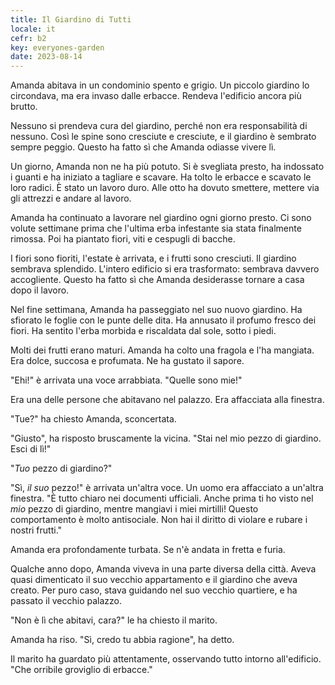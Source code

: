 ```yaml
---
title: Il Giardino di Tutti
locale: it
cefr: b2
key: everyones-garden
date: 2023-08-14
---
```


Amanda abitava in un condominio spento e grigio. Un piccolo giardino lo circondava, ma era invaso dalle erbacce. Rendeva l'edificio ancora più brutto.

Nessuno si prendeva cura del giardino, perché non era responsabilità di nessuno. Così le spine sono cresciute e cresciute, e il giardino è sembrato sempre peggio. Questo ha fatto sì che Amanda odiasse vivere lì.

Un giorno, Amanda non ne ha più potuto. Si è svegliata presto, ha indossato i guanti e ha iniziato a tagliare e scavare. Ha tolto le erbacce e scavato le loro radici. È stato un lavoro duro. Alle otto ha dovuto smettere, mettere via gli attrezzi e andare al lavoro.

Amanda ha continuato a lavorare nel giardino ogni giorno presto. Ci sono volute settimane prima che l'ultima erba infestante sia stata finalmente rimossa. Poi ha piantato fiori, viti e cespugli di bacche.

I fiori sono fioriti, l'estate è arrivata, e i frutti sono cresciuti. Il giardino sembrava splendido. L'intero edificio si era trasformato: sembrava davvero accogliente. Questo ha fatto sì che Amanda desiderasse tornare a casa dopo il lavoro.

Nel fine settimana, Amanda ha passeggiato nel suo nuovo giardino. Ha sfiorato le foglie con le punte delle dita. Ha annusato il profumo fresco dei fiori. Ha sentito l'erba morbida e riscaldata dal sole, sotto i piedi.

Molti dei frutti erano maturi. Amanda ha colto una fragola e l'ha mangiata. Era dolce, succosa e profumata. Ne ha gustato il sapore.

"Ehi!" è arrivata una voce arrabbiata. "Quelle sono mie!"

Era una delle persone che abitavano nel palazzo. Era affacciata alla finestra.

"Tue?" ha chiesto Amanda, sconcertata.

"Giusto", ha risposto bruscamente la vicina. "Stai nel mio pezzo di giardino. Esci di lì!"

"*Tuo* pezzo di giardino?"

"Sì, *il suo* pezzo!" è arrivata un'altra voce. Un uomo era affacciato a un'altra finestra. "È tutto chiaro nei documenti ufficiali. Anche prima ti ho visto nel *mio* pezzo di giardino, mentre mangiavi i miei mirtilli! Questo comportamento è molto antisociale. Non hai il diritto di violare e rubare i nostri frutti."

Amanda era profondamente turbata. Se n'è andata in fretta e furia.

Qualche anno dopo, Amanda viveva in una parte diversa della città. Aveva quasi dimenticato il suo vecchio appartamento e il giardino che aveva creato. Per puro caso, stava guidando nel suo vecchio quartiere, e ha passato il vecchio palazzo.

"Non è lì che abitavi, cara?" le ha chiesto il marito.

Amanda ha riso. "Sì, credo tu abbia ragione", ha detto.

Il marito ha guardato più attentamente, osservando tutto intorno all'edificio. "Che orribile groviglio di erbacce."